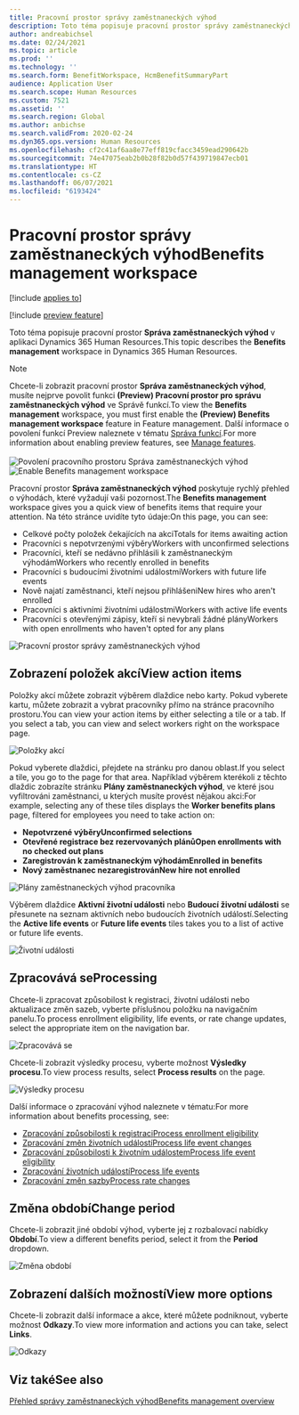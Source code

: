 ```yaml
---
title: Pracovní prostor správy zaměstnaneckých výhod
description: Toto téma popisuje pracovní prostor správy zaměstnaneckých výhod v aplikaci Dynamics 365 Human Resources.
author: andreabichsel
ms.date: 02/24/2021
ms.topic: article
ms.prod: ''
ms.technology: ''
ms.search.form: BenefitWorkspace, HcmBenefitSummaryPart
audience: Application User
ms.search.scope: Human Resources
ms.custom: 7521
ms.assetid: ''
ms.search.region: Global
ms.author: anbichse
ms.search.validFrom: 2020-02-24
ms.dyn365.ops.version: Human Resources
ms.openlocfilehash: cf2c41af6aa8e77eff819cfacc3459ead290642b
ms.sourcegitcommit: 74e47075eab2b0b28f82b0d57f439719847ecb01
ms.translationtype: HT
ms.contentlocale: cs-CZ
ms.lasthandoff: 06/07/2021
ms.locfileid: "6193424"
---
```

# <a name="benefits-management-workspace"></a><span data-ttu-id="c2e9b-103">Pracovní prostor správy zaměstnaneckých výhod</span><span class="sxs-lookup"><span data-stu-id="c2e9b-103">Benefits management workspace</span></span>

[!include [applies to](../includes/applies-to-hr.md)]

[!include [preview feature](./includes/preview-feature.md)]

<span data-ttu-id="c2e9b-104">Toto téma popisuje pracovní prostor **Správa zaměstnaneckých výhod** v aplikaci Dynamics 365 Human Resources.</span><span class="sxs-lookup"><span data-stu-id="c2e9b-104">This topic describes the **Benefits management** workspace in Dynamics 365 Human Resources.</span></span>

> [!NOTE]
> <span data-ttu-id="c2e9b-105">Chcete-li zobrazit pracovní prostor **Správa zaměstnaneckých výhod**, musíte nejprve povolit funkci **(Preview) Pracovní prostor pro správu zaměstnaneckých výhod** ve Správě funkcí.</span><span class="sxs-lookup"><span data-stu-id="c2e9b-105">To view the **Benefits management** workspace, you must first enable the **(Preview) Benefits management workspace** feature in Feature management.</span></span> <span data-ttu-id="c2e9b-106">Další informace o povolení funkcí Preview naleznete v tématu [Správa funkcí](hr-admin-manage-features.md).</span><span class="sxs-lookup"><span data-stu-id="c2e9b-106">For more information about enabling preview features, see [Manage features](hr-admin-manage-features.md).</span></span><br><br><span data-ttu-id="c2e9b-107">![Povolení pracovního prostoru Správa zaměstnaneckých výhod](./media/hr-benefits-management-workspace-enable.png)</span><span class="sxs-lookup"><span data-stu-id="c2e9b-107">![Enable Benefits management workspace](./media/hr-benefits-management-workspace-enable.png)</span></span>

<span data-ttu-id="c2e9b-108">Pracovní prostor **Správa zaměstnaneckých výhod** poskytuje rychlý přehled o výhodách, které vyžadují vaši pozornost.</span><span class="sxs-lookup"><span data-stu-id="c2e9b-108">The **Benefits management** workspace gives you a quick view of benefits items that require your attention.</span></span> <span data-ttu-id="c2e9b-109">Na této stránce uvidíte tyto údaje:</span><span class="sxs-lookup"><span data-stu-id="c2e9b-109">On this page, you can see:</span></span>

- <span data-ttu-id="c2e9b-110">Celkové počty položek čekajících na akci</span><span class="sxs-lookup"><span data-stu-id="c2e9b-110">Totals for items awaiting action</span></span>
- <span data-ttu-id="c2e9b-111">Pracovníci s nepotvrzenými výběry</span><span class="sxs-lookup"><span data-stu-id="c2e9b-111">Workers with unconfirmed selections</span></span>
- <span data-ttu-id="c2e9b-112">Pracovníci, kteří se nedávno přihlásili k zaměstnaneckým výhodám</span><span class="sxs-lookup"><span data-stu-id="c2e9b-112">Workers who recently enrolled in benefits</span></span>
- <span data-ttu-id="c2e9b-113">Pracovníci s budoucími životními událostmi</span><span class="sxs-lookup"><span data-stu-id="c2e9b-113">Workers with future life events</span></span>
- <span data-ttu-id="c2e9b-114">Nově najatí zaměstnanci, kteří nejsou přihlášeni</span><span class="sxs-lookup"><span data-stu-id="c2e9b-114">New hires who aren't enrolled</span></span>
- <span data-ttu-id="c2e9b-115">Pracovníci s aktivními životními událostmi</span><span class="sxs-lookup"><span data-stu-id="c2e9b-115">Workers with active life events</span></span>
- <span data-ttu-id="c2e9b-116">Pracovníci s otevřenými zápisy, kteří si nevybrali žádné plány</span><span class="sxs-lookup"><span data-stu-id="c2e9b-116">Workers with open enrollments who haven't opted for any plans</span></span>

![Pracovní prostor správy zaměstnaneckých výhod](./media/hr-benefits-management-workspace.png)

## <a name="view-action-items"></a><span data-ttu-id="c2e9b-118">Zobrazení položek akcí</span><span class="sxs-lookup"><span data-stu-id="c2e9b-118">View action items</span></span>

<span data-ttu-id="c2e9b-119">Položky akcí můžete zobrazit výběrem dlaždice nebo karty. Pokud vyberete kartu, můžete zobrazit a vybrat pracovníky přímo na stránce pracovního prostoru.</span><span class="sxs-lookup"><span data-stu-id="c2e9b-119">You can view your action items by either selecting a tile or a tab. If you select a tab, you can view and select workers right on the workspace page.</span></span>

![Položky akcí](./media/hr-benefits-management-workspace-action-items.png)

<span data-ttu-id="c2e9b-121">Pokud vyberete dlaždici, přejdete na stránku pro danou oblast.</span><span class="sxs-lookup"><span data-stu-id="c2e9b-121">If you select a tile, you go to the page for that area.</span></span> <span data-ttu-id="c2e9b-122">Například výběrem kterékoli z těchto dlaždic zobrazíte stránku **Plány zaměstnaneckých výhod**, ve které jsou vyfiltrováni zaměstnanci, u kterých musíte provést nějakou akci:</span><span class="sxs-lookup"><span data-stu-id="c2e9b-122">For example, selecting any of these tiles displays the **Worker benefits plans** page, filtered for employees you need to take action on:</span></span>

- <span data-ttu-id="c2e9b-123">**Nepotvrzené výběry**</span><span class="sxs-lookup"><span data-stu-id="c2e9b-123">**Unconfirmed selections**</span></span>
- <span data-ttu-id="c2e9b-124">**Otevřené registrace bez rezervovaných plánů**</span><span class="sxs-lookup"><span data-stu-id="c2e9b-124">**Open enrollments with no checked out plans**</span></span>
- <span data-ttu-id="c2e9b-125">**Zaregistrován k zaměstnaneckým výhodám**</span><span class="sxs-lookup"><span data-stu-id="c2e9b-125">**Enrolled in benefits**</span></span>
- <span data-ttu-id="c2e9b-126">**Nový zaměstnanec nezaregistrován**</span><span class="sxs-lookup"><span data-stu-id="c2e9b-126">**New hire not enrolled**</span></span>

![Plány zaměstnaneckých výhod pracovníka](./media/hr-benefits-management-workspace-plans.png)

<span data-ttu-id="c2e9b-128">Výběrem dlaždice **Aktivní životní události** nebo **Budoucí životní události** se přesunete na seznam aktivních nebo budoucích životních událostí.</span><span class="sxs-lookup"><span data-stu-id="c2e9b-128">Selecting the **Active life events** or **Future life events** tiles takes you to a list of active or future life events.</span></span>

![Životní události](./media/hr-benefits-management-workspace-life-events.png)

## <a name="processing"></a><span data-ttu-id="c2e9b-130">Zpracovává se</span><span class="sxs-lookup"><span data-stu-id="c2e9b-130">Processing</span></span>

<span data-ttu-id="c2e9b-131">Chcete-li zpracovat způsobilost k registraci, životní události nebo aktualizace změn sazeb, vyberte příslušnou položku na navigačním panelu.</span><span class="sxs-lookup"><span data-stu-id="c2e9b-131">To process enrollment eligibility, life events, or rate change updates, select the appropriate item on the navigation bar.</span></span>

![Zpracovává se](./media/hr-benefits-management-workspace-processing.png)

<span data-ttu-id="c2e9b-133">Chcete-li zobrazit výsledky procesu, vyberte možnost **Výsledky procesu**.</span><span class="sxs-lookup"><span data-stu-id="c2e9b-133">To view process results, select **Process results** on the page.</span></span>

![Výsledky procesu](./media/hr-benefits-management-workspace-process-results.png)

<span data-ttu-id="c2e9b-135">Další informace o zpracování výhod naleznete v tématu:</span><span class="sxs-lookup"><span data-stu-id="c2e9b-135">For more information about benefits processing, see:</span></span>

- [<span data-ttu-id="c2e9b-136">Zpracování způsobilosti k registraci</span><span class="sxs-lookup"><span data-stu-id="c2e9b-136">Process enrollment eligibility</span></span>](hr-benefits-process-enrollment-eligibility.md)
- [<span data-ttu-id="c2e9b-137">Zpracování změn životních událostí</span><span class="sxs-lookup"><span data-stu-id="c2e9b-137">Process life event changes</span></span>](hr-benefits-process-life-event-changes.md)
- [<span data-ttu-id="c2e9b-138">Zpracování způsobilosti k životním událostem</span><span class="sxs-lookup"><span data-stu-id="c2e9b-138">Process life event eligibility</span></span>](hr-benefits-process-life-event-eligibility.md)
- [<span data-ttu-id="c2e9b-139">Zpracování životních událostí</span><span class="sxs-lookup"><span data-stu-id="c2e9b-139">Process life events</span></span>](hr-benefits-process-life-events.md)
- [<span data-ttu-id="c2e9b-140">Zpracování změn sazby</span><span class="sxs-lookup"><span data-stu-id="c2e9b-140">Process rate changes</span></span>](hr-benefits-process-rate-changes.md)

## <a name="change-period"></a><span data-ttu-id="c2e9b-141">Změna období</span><span class="sxs-lookup"><span data-stu-id="c2e9b-141">Change period</span></span>

<span data-ttu-id="c2e9b-142">Chcete-li zobrazit jiné období výhod, vyberte jej z rozbalovací nabídky **Období**.</span><span class="sxs-lookup"><span data-stu-id="c2e9b-142">To view a different benefits period, select it from the **Period** dropdown.</span></span>

![Změna období](./media/hr-benefits-management-workspace-period.png)

## <a name="view-more-options"></a><span data-ttu-id="c2e9b-144">Zobrazení dalších možností</span><span class="sxs-lookup"><span data-stu-id="c2e9b-144">View more options</span></span>

<span data-ttu-id="c2e9b-145">Chcete-li zobrazit další informace a akce, které můžete podniknout, vyberte možnost **Odkazy**.</span><span class="sxs-lookup"><span data-stu-id="c2e9b-145">To view more information and actions you can take, select **Links**.</span></span>

![Odkazy](./media/hr-benefits-management-workspace-links.png)

## <a name="see-also"></a><span data-ttu-id="c2e9b-147">Viz také</span><span class="sxs-lookup"><span data-stu-id="c2e9b-147">See also</span></span>

[<span data-ttu-id="c2e9b-148">Přehled správy zaměstnaneckých výhod</span><span class="sxs-lookup"><span data-stu-id="c2e9b-148">Benefits management overview</span></span>](hr-benefits-management-overview.md)